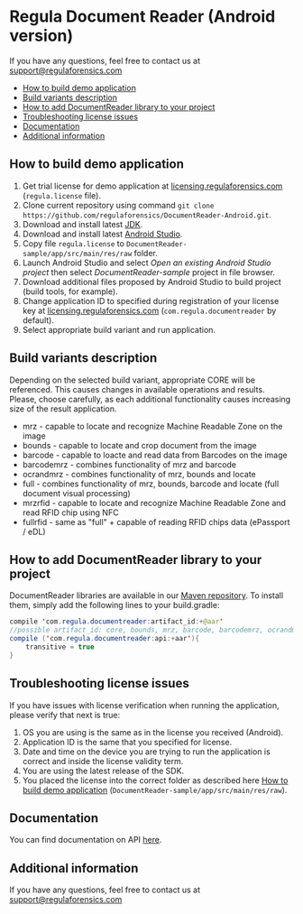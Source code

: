 # Regula Document Reader (Android version)
If you have any questions, feel free to contact us at support@regulaforensics.com

* [How to build demo application](#how_to_build_demo_application)
* [Build variants description](#build_variants_description)
* [How to add DocumentReader library to your project](#how_to_add_documentreader_library_to_your_project)
* [Troubleshooting license issues](#troubleshooting_license_issues)
* [Documentation](#docs)
* [Additional information](#additional_information)

## <a name="how_to_build_demo_application"></a> How to build demo application
1. Get trial license for demo application at [licensing.regulaforensics.com](https://licensing.regulaforensics.com) (`regula.license` file).
1. Clone current repository using command `git clone https://github.com/regulaforensics/DocumentReader-Android.git`.
1. Download and install latest [JDK](http://www.oracle.com/technetwork/java/javase/downloads/index.html).
1. Download and install latest [Android Studio](https://developer.android.com/studio/index.html).
1. Copy file `regula.license` to `DocumentReader-sample/app/src/main/res/raw` folder. 
1. Launch Android Studio and select _Open an existing Android Studio project_ then select _DocumentReader-sample_ project in file browser.
1. Download additional files proposed by Android Studio to build project (build tools, for example).
3. Change application ID to specified during registration of your license key at [licensing.regulaforensics.com](https://licensing.regulaforensics.com) (`com.regula.documentreader` by default).
1. Select appropriate build variant and run application.

## <a name="build_variants_description"></a> Build variants description
Depending on the selected build variant, appropriate CORE will be referenced. This causes changes in available operations and results. Please, choose carefully, as each additional functionality causes increasing size of the result application.

* mrz - capable to locate and recognize Machine Readable Zone on the image 
* bounds - capable to locate and crop document from the image
* barcode - capable to loacte and read data from Barcodes on the image
* barcodemrz - combines functionality of mrz and barcode
* ocrandmrz - combines functionality of mrz, bounds and locate
* full - combines functionality of mrz, bounds, barcode and locate (full document visual processing)
* mrzrfid - capable to locate and recognize Machine Readable Zone and read RFID chip using NFC
* fullrfid - same as "full" + capable of reading RFID chips data (ePassport / eDL)

## <a name="how_to_add_documentreader_library_to_your_project"></a> How to add DocumentReader library to your project

DocumentReader libraries are available in our [Maven repository](http://maven.regulaforensics.com/RegulaDocumentReader/com/regula/documentreader/). To install
them, simply add the following lines to your build.gradle:

```java
compile 'com.regula.documentreader:artifact_id:+@aar'	
//possible artifact_id: core, bounds, mrz, barcode, barcodemrz, ocrandmrz, full, fullrfid; Depends on received license
compile ('com.regula.documentreader:api:+aar'){
	transitive = true
}
```
## <a name="troubleshooting_license_issues"></a> Troubleshooting license issues
If you have issues with license verification when running the application, please verify that next is true:
1. OS you are using is the same as in the license you received (Android).
1. Application ID is the same that you specified for license.
1. Date and time on the device you are trying to run the application is correct and inside the license validity term.
1. You are using the latest release of the SDK.
1. You placed the license into the correct folder as described here [How to build demo application](#how_to_build_demo_application) (`DocumentReader-sample/app/src/main/res/raw`).

## <a name="docs"></a> Documentation
You can find documentation on API [here](https://regulaforensics.github.io/DocumentReader-Android/).

## <a name="additional_information"></a> Additional information
If you have any questions, feel free to contact us at support@regulaforensics.com
